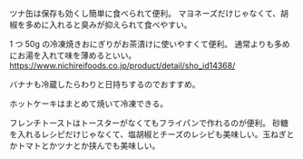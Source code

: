 ツナ缶は保存も効くし簡単に食べられて便利。
マヨネーズだけじゃなくて、胡椒を多めに入れると臭みが抑えられて食べやすい。

1 つ 50g の冷凍焼きおにぎりがお茶漬けに使いやすくて便利。
通常よりも多めにお湯を入れて味を薄めるといい。
https://www.nichireifoods.co.jp/product/detail/sho_id14368/

バナナも冷蔵したらわりと日持ちするのでおすすめ。

ホットケーキはまとめて焼いて冷凍できる。

フレンチトーストはトースターがなくてもフライパンで作れるのが便利。
砂糖を入れるレシピだけじゃなくて、塩胡椒とチーズのレシピも美味しい。玉ねぎとかトマトとかツナとか挟んでも美味しい。
